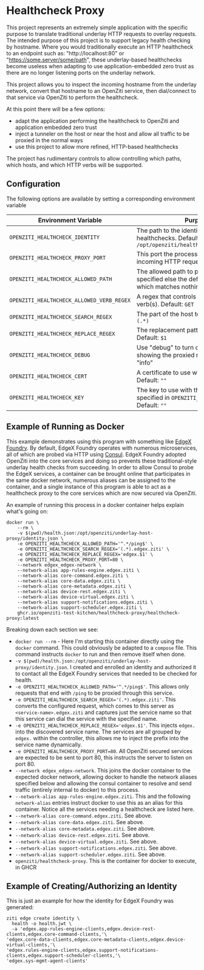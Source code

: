 # Healthcheck Proxy

This project represents an extremely simple application with the specific purpose to translate traditional underlay 
HTTP requests to overlay requests. The intended purpose of this project is to support legacy health checking by 
hostname. Where you would traditionally execute an HTTP healthcheck to an endpoint such as: "http://localhost:80" or 
"https://some.server/some/path", these underlay-based healthchecks become useless when adapting to use 
application-embedded zero trust as there are no longer listening ports on the underlay network. 

This project allows you to inspect the incoming hostname from the underlay network, convert that hostname to an 
OpenZiti service, then dial/connect to that service via OpenZiti to perform the healthcheck.

At this point there will be a few options:
* adapt the application performing the healthcheck to OpenZiti and application embedded zero trust
* inject a tunneler on the host or near the host and allow all traffic to be proxied in the normal ways
* use this project to allow more refined, HTTP-based healthchecks

The project has rudimentary controls to allow controlling which paths, which hosts, and which HTTP verbs will be 
supported.

## Configuration

The following options are available by setting a corresponding environment variable

| Environment Variable                      | Purpose                                                                                                       |
|-------------------------------------------|---------------------------------------------------------------------------------------------------------------|
| `OPENZITI_HEALTHCHECK_IDENTITY`           | The path to the identity file, used to proxy healthchecks. Default: `/opt/openziti/healthcheck/identity.json` |
| `OPENZITI_HEALTHCHECK_PROXY_PORT`         | This port the process will listen on for incoming HTTP requests. Default: `2171`                              |
| `OPENZITI_HEALTHCHECK_ALLOWED_PATH`       | The allowed path to proxy. Must be specified else the default `^[.*]$` is used which matches nothing.         |
| `OPENZITI_HEALTHCHECK_ALLOWED_VERB_REGEX` | A regex that controls the allowed HTTP verb(s). Default: `GET`                                            |
| `OPENZITI_HEALTHCHECK_SEARCH_REGEX`       | The part of the host to match. Default: `(.*)`                                                                |
| `OPENZITI_HEALTHCHECK_REPLACE_REGEX`      | The replacement pattern for the host. Default: `$1`                                                           |
| `OPENZITI_HEALTHCHECK_DEBUG`              | Use "debug" to turn on debug mode, showing the proxied requests. Default: "info"                              |
| `OPENZITI_HEALTHCHECK_CERT`               | A certificate to use when serving HTTPS. Default: `""`                                                        |
| `OPENZITI_HEALTHCHECK_KEY`                | The key to use with the certificate specified in `OPENZITI_HEALTHCHECK_CERT`. Default: `""`                   |

## Example of Running as Docker

This example demonstrates using this program with something like [EdgeX Foundry](https://www.edgexfoundry.org/). By 
default, EdgeX Foundry operates with numerous microservices, all of which are probed via HTTP using 
[Consul](https://www.consul.io/). EdgeX Foundry adopted OpenZiti into the core services and doing so prevents these 
traditional-style underlay health checks from succeeding. In order to allow Consul to probe the EdgeX services, a 
container can be brought online that participates in the same docker network, numerous aliases can be assigned to 
the container, and a single instance of this program is able to act as a healthcheck proxy to the core services 
which are now secured via OpenZiti. 

An example of running this process in a docker container helps explain what's going on:
```
docker run \
    --rm \
    -v $(pwd)/health.json:/opt/openziti/underlay-host-proxy/identity.json \
    -e OPENZITI_HEALTHCHECK_ALLOWED_PATH='^.*/ping$' \
    -e OPENZITI_HEALTHCHECK_SEARCH_REGEX='(.*).edgex.ziti' \
    -e OPENZITI_HEALTHCHECK_REPLACE_REGEX='edgex.$1' \
    -e OPENZITI_HEALTHCHECK_PROXY_PORT=80 \
    --network edgex_edgex-network \
    --network-alias app-rules-engine.edgex.ziti \
    --network-alias core-command.edgex.ziti \
    --network-alias core-data.edgex.ziti \
    --network-alias core-metadata.edgex.ziti \
    --network-alias device-rest.edgex.ziti \
    --network-alias device-virtual.edgex.ziti \
    --network-alias support-notifications.edgex.ziti \
    --network-alias support-scheduler.edgex.ziti \
    ghcr.io/openziti-test-kitchen/healthcheck-proxy/healthcheck-proxy:latest
```

Breaking down each section we see:
* `docker run --rm` - Here I'm starting this container directly using the `docker` command. This could obviously be 
  adapted to a `compose` file. This command instructs `docker` to run and then remove itself when done.
* `-v $(pwd)/health.json:/opt/openziti/underlay-host-proxy/identity.json`. I created and enrolled an identity and 
  authorized it to contact all the EdgeX Foundry services that needed to be checked for health.
* `-e OPENZITI_HEALTHCHECK_ALLOWED_PATH='^.*/ping$'`. This allows only requests that end with `/ping` to be proxied 
  through this service.
* `-e OPENZITI_HEALTHCHECK_SEARCH_REGEX='(.*).edgex.ziti'`. This converts the configured request, which comes to 
  this server as `<service-name>.edgex.ziti` and captures just the service name so that this service can dial the 
  service with the specified name.
* `-e OPENZITI_HEALTHCHECK_REPLACE_REGEX='edgex.$1'`. This injects `edgex.` into the discovered service name. The 
  services are all grouped by `edgex.` within the controller, this allows me to inject the prefix into the service 
  name dynamically.
* `-e OPENZITI_HEALTHCHECK_PROXY_PORT=80`. All OpenZiti secured services are expected to be sent to port 80, this 
  instructs the server to listen on port 80.
* `--network edgex_edgex-network`. This joins the docker container to the expected docker network, allowing docker 
  to handle the network aliases specified below and allowing the consul container to resolve and send traffic 
  (entirely internal to docker) to this process.
* `--network-alias app-rules-engine.edgex.ziti`. This and the following `network-alias` entries instruct docker to 
  use this as an alias for this container. Notice all the services needing a healthcheck are listed here.
* `--network-alias core-command.edgex.ziti`. See above.
* `--network-alias core-data.edgex.ziti`. See above.
* `--network-alias core-metadata.edgex.ziti`. See above.
* `--network-alias device-rest.edgex.ziti`. See above.
* `--network-alias device-virtual.edgex.ziti`. See above.
* `--network-alias support-notifications.edgex.ziti`. See above.
* `--network-alias support-scheduler.edgex.ziti`. See above.
* `openziti/healthcheck-proxy`. This is the container for docker to execute, in GHCR

## Example of Creating/Authorizing an Identity
This is just an example for how the identity for EdgeX Foundry was generated:
```
ziti edge create identity \
  health -o health.jwt \
  -a 'edgex.app-rules-engine-clients,edgex.device-rest-clients,edgex.core-command-clients,'\
'edgex.core-data-clients,edgex.core-metadata-clients,edgex.device-virtual-clients,'\
'edgex.rules-engine-clients,edgex.support-notifications-clients,edgex.support-scheduler-clients,'\
'edgex.sys-mgmt-agent-clients'
```
